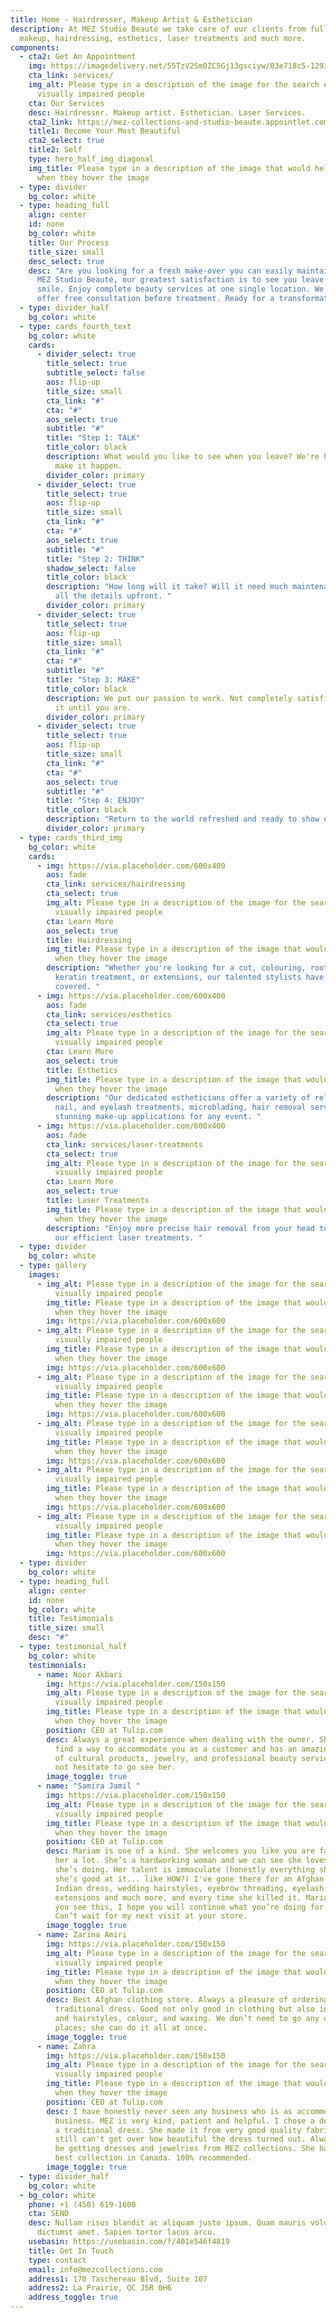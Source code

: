 ```yaml
---
title: Home - Hairdresser, Makeup Artist & Esthetician
description: At MEZ Studio Beauté we take care of our clients from full glam
  makeup, hairdressing, esthetics, laser treatments and much more.
components:
  - cta2: Get An Appointment
    img: https://imagedelivery.net/55TzV2Sm0ZC5Gj13gsciyw/03e718c5-1293-4d13-28f1-290f82f52c00/public
    cta_link: services/
    img_alt: Please type in a description of the image for the search engine or
      visually impaired people
    cta: Our Services
    desc: Hairdresser. Makeup artist. Esthetician. Laser Services.
    cta2_link: https://mez-collections-and-studio-beaute.appointlet.com/
    title1: Become Your Most Beautiful
    cta2_select: true
    title2: Self
    type: hero_half_img_diagonal
    img_title: Please type in a description of the image that would help the user
      when they hover the image
  - type: divider
    bg_color: white
  - type: heading_full
    align: center
    id: none
    bg_color: white
    title: Our Process
    title_size: small
    desc_select: true
    desc: "Are you looking for a fresh make-over you can easily maintain at home? At
      MEZ Studio Beauté, our greatest satisfaction is to see you leave with a
      smile. Enjoy complete beauty services at one single location. We always
      offer free consultation before treatment. Ready for a transformation? "
  - type: divider_half
    bg_color: white
  - type: cards_fourth_text
    bg_color: white
    cards:
      - divider_select: true
        title_select: true
        subtitle_select: false
        aos: flip-up
        title_size: small
        cta_link: "#"
        cta: "#"
        aos_select: true
        subtitle: "#"
        title: "Step 1: TALK"
        title_color: black
        description: What would you like to see when you leave? We're here to listen and
          make it happen.
        divider_color: primary
      - divider_select: true
        title_select: true
        aos: flip-up
        title_size: small
        cta_link: "#"
        cta: "#"
        aos_select: true
        subtitle: "#"
        title: "Step 2: THINK"
        shadow_select: false
        title_color: black
        description: "How long will it take? Will it need much maintenance? We give you
          all the details upfront. "
        divider_color: primary
      - divider_select: true
        title_select: true
        aos: flip-up
        title_size: small
        cta_link: "#"
        cta: "#"
        subtitle: "#"
        title: "Step 3: MAKE"
        title_color: black
        description: We put our passion to work. Not completely satisfied? We'll modify
          it until you are.
        divider_color: primary
      - divider_select: true
        title_select: true
        aos: flip-up
        title_size: small
        cta_link: "#"
        cta: "#"
        aos_select: true
        subtitle: "#"
        title: "Step 4: ENJOY"
        title_color: black
        description: "Return to the world refreshed and ready to show off your new look. "
        divider_color: primary
  - type: cards_third_img
    bg_color: white
    cards:
      - img: https://via.placeholder.com/600x400
        aos: fade
        cta_link: services/hairdressing
        cta_select: true
        img_alt: Please type in a description of the image for the search engine or
          visually impaired people
        cta: Learn More
        aos_select: true
        title: Hairdressing
        img_title: Please type in a description of the image that would help the user
          when they hover the image
        description: "Whether you're looking for a cut, colouring, root treatment,
          keratin treatment, or extensions, our talented stylists have got you
          covered. "
      - img: https://via.placeholder.com/600x400
        aos: fade
        cta_link: services/esthetics
        cta_select: true
        img_alt: Please type in a description of the image for the search engine or
          visually impaired people
        cta: Learn More
        aos_select: true
        title: Esthetics
        img_title: Please type in a description of the image that would help the user
          when they hover the image
        description: "Our dedicated estheticians offer a variety of relaxing facial,
          nail, and eyelash treatments, microblading, hair removal services, and
          stunning make-up applications for any event. "
      - img: https://via.placeholder.com/600x400
        aos: fade
        cta_link: services/laser-treatments
        cta_select: true
        img_alt: Please type in a description of the image for the search engine or
          visually impaired people
        cta: Learn More
        aos_select: true
        title: Laser Treatments
        img_title: Please type in a description of the image that would help the user
          when they hover the image
        description: "Enjoy more precise hair removal from your head to your feet with
          our efficient laser treatments. "
  - type: divider
    bg_color: white
  - type: gallery
    images:
      - img_alt: Please type in a description of the image for the search engine or
          visually impaired people
        img_title: Please type in a description of the image that would help the user
          when they hover the image
        img: https://via.placeholder.com/600x600
      - img_alt: Please type in a description of the image for the search engine or
          visually impaired people
        img_title: Please type in a description of the image that would help the user
          when they hover the image
        img: https://via.placeholder.com/600x600
      - img_alt: Please type in a description of the image for the search engine or
          visually impaired people
        img_title: Please type in a description of the image that would help the user
          when they hover the image
        img: https://via.placeholder.com/600x600
      - img_alt: Please type in a description of the image for the search engine or
          visually impaired people
        img_title: Please type in a description of the image that would help the user
          when they hover the image
        img: https://via.placeholder.com/600x600
      - img_alt: Please type in a description of the image for the search engine or
          visually impaired people
        img_title: Please type in a description of the image that would help the user
          when they hover the image
        img: https://via.placeholder.com/600x600
      - img_alt: Please type in a description of the image for the search engine or
          visually impaired people
        img_title: Please type in a description of the image that would help the user
          when they hover the image
        img: https://via.placeholder.com/600x600
  - type: divider
    bg_color: white
  - type: heading_full
    align: center
    id: none
    bg_color: white
    title: Testimonials
    title_size: small
    desc: "#"
  - type: testimonial_half
    bg_color: white
    testimonials:
      - name: Noor Akbari
        img: https://via.placeholder.com/150x150
        img_alt: Please type in a description of the image for the search engine or
          visually impaired people
        img_title: Please type in a description of the image that would help the user
          when they hover the image
        position: CEO at Tulip.com
        desc: Always a great experience when dealing with the owner. She will always
          find a way to accommodate you as a customer and has an amazing variety
          of cultural products, jewelry, and professional beauty services. Do
          not hesitate to go see her.
        image_toggle: true
      - name: "Samira Jamil "
        img: https://via.placeholder.com/150x150
        img_alt: Please type in a description of the image for the search engine or
          visually impaired people
        img_title: Please type in a description of the image that would help the user
          when they hover the image
        position: CEO at Tulip.com
        desc: Mariam is one of a kind. She welcomes you like you are family; I admire
          her a lot. She’s a hardworking woman and we can see she loves what
          she’s doing. Her talent is immaculate (honestly everything she does,
          she’s good at it... like HOW?) I've gone there for an Afghan dress,
          Indian dress, wedding hairstyles, eyebrow threading, eyelash
          extensions and much more, and every time she killed it. Mariam jan, if
          you see this, I hope you will continue what you’re doing for ever!!
          Can’t wait for my next visit at your store.
        image_toggle: true
      - name: Zarina Amiri
        img: https://via.placeholder.com/150x150
        img_alt: Please type in a description of the image for the search engine or
          visually impaired people
        img_title: Please type in a description of the image that would help the user
          when they hover the image
        position: CEO at Tulip.com
        desc: Best Afghan clothing store. Always a pleasure of ordering our Afghan
          traditional dress. Good not only good in clothing but also in make up
          and hairstyles, colour, and waxing. We don’t need to go any other
          places; she can do it all at once.
        image_toggle: true
      - name: Zahra
        img: https://via.placeholder.com/150x150
        img_alt: Please type in a description of the image for the search engine or
          visually impaired people
        img_title: Please type in a description of the image that would help the user
          when they hover the image
        position: CEO at Tulip.com
        desc: I have honestly never seen any business who is as accommodating as this
          business. MEZ is very kind, patient and helpful. I chose a design for
          a traditional dress. She made it from very good quality fabrics and I
          still can't get over how beautiful the dress turned out. Always will
          be getting dresses and jewelries from MEZ collections. She has the
          best collection in Canada. 100% recommended.
        image_toggle: true
  - type: divider_half
    bg_color: white
  - bg_color: white
    phone: +1 (450) 619-1600
    cta: SEND
    desc: Nullam risus blandit ac aliquam justo ipsum. Quam mauris volutpat massa
      dictumst amet. Sapien tortor lacus arcu.
    usebasin: https://usebasin.com/f/401e546f4819
    title: Get In Touch
    type: contact
    email: info@mezcollections.com
    address1: 170 Taschereau Blvd, Suite 107
    address2: La Prairie, QC J5R 0H6
    address_toggle: true
---
```

